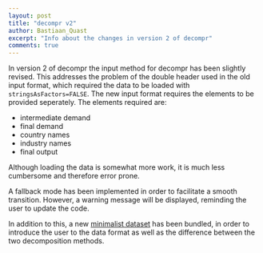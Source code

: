 ```yaml
---
layout: post
title: "decompr v2"
author: Bastiaan_Quast
excerpt: "Info about the changes in version 2 of decompr"
comments: true
---
```


In version 2 of decompr the input method for decompr has been slightly revised. This addresses the problem of the double header used in the old input format, which required the data to be loaded with `stringsAsFactors=FALSE`. The new input format requires the elements to be provided seperately. The elements required are:

* intermediate demand
* final demand
* country names
* industry names
* final output

Although loading the data is somewhat more work, it is much less cumbersome and therefore error prone.

A fallback mode has been implemented in order to facilitate a smooth transition. However, a warning message will be displayed, reminding the user to update the code.

In addition to this, a new [minimalist dataset](/decompr/leather-data) has been bundled, in order to introduce the user to the data format as well as the difference between the two decomposition methods.
